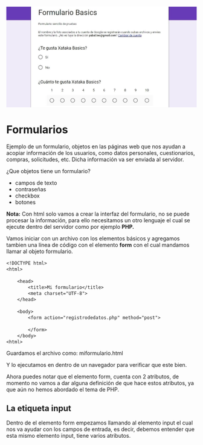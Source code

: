 ![](https://raw.githubusercontent.com/GabrielCourses/web_development/main/HTML/image/formulario.png)

# Formularios

Ejemplo de un formulario, objetos en las páginas web que nos ayudan a acopiar información de los usuarios, como datos personales, cuestionarios, compras, solicitudes, etc. Dicha información va ser enviada al servidor.

¿Que objetos tiene un formulario?

- campos de texto
- contraseñas
- checkbox
- botones

**Nota:** Con html solo vamos a crear la interfaz del formulario, no se puede procesar la información, para ello necesitamos un otro lenguaje el cual se ejecute dentro del servidor como por ejemplo **PHP.**

Vamos iniciar con un archivo con los elementos básicos y agregamos tambien una línea de código con el elemento **form** con el cual mandamos llamar al objeto formulario.

```
<!DOCTYPE html>
<html>

	<head>
		<title>Mi formulario</title>
		<meta charset="UTF-8">
	</head>
	
	<body>
		<form action="registrodedatos.php" method="post">
		
		</form>
	</body>
<html>
```

Guardamos el archivo como: miformulario.html

Y lo ejecutamos en dentro de un navegador para verificar que este bien.

Ahora puedes notar que el elemento form, cuenta con 2 atributos, de momento no vamos a dar alguna definición de que hace estos atributos, ya que aún no hemos abordado el tema de PHP.

## La etiqueta input

Dentro de el elemento form empezamos llamando al elemento input el cual nos va ayudar con los campos de entrada, es decir, debemos entender que esta mismo elemento input, tiene varios atributos.